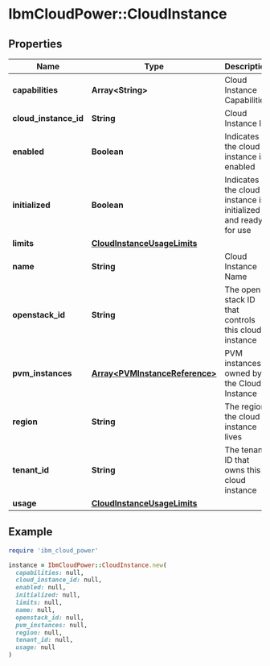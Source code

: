 # IbmCloudPower::CloudInstance

## Properties

| Name | Type | Description | Notes |
| ---- | ---- | ----------- | ----- |
| **capabilities** | **Array&lt;String&gt;** | Cloud Instance Capabilities | [optional] |
| **cloud_instance_id** | **String** | Cloud Instance ID |  |
| **enabled** | **Boolean** | Indicates if the cloud instance is enabled |  |
| **initialized** | **Boolean** | Indicates if the cloud instance is initialized and ready for use |  |
| **limits** | [**CloudInstanceUsageLimits**](CloudInstanceUsageLimits.md) |  |  |
| **name** | **String** | Cloud Instance Name |  |
| **openstack_id** | **String** | The open stack ID that controls this cloud instance |  |
| **pvm_instances** | [**Array&lt;PVMInstanceReference&gt;**](PVMInstanceReference.md) | PVM instances owned by the Cloud Instance |  |
| **region** | **String** | The region the cloud instance lives |  |
| **tenant_id** | **String** | The tenant ID that owns this cloud instance |  |
| **usage** | [**CloudInstanceUsageLimits**](CloudInstanceUsageLimits.md) |  |  |

## Example

```ruby
require 'ibm_cloud_power'

instance = IbmCloudPower::CloudInstance.new(
  capabilities: null,
  cloud_instance_id: null,
  enabled: null,
  initialized: null,
  limits: null,
  name: null,
  openstack_id: null,
  pvm_instances: null,
  region: null,
  tenant_id: null,
  usage: null
)
```

